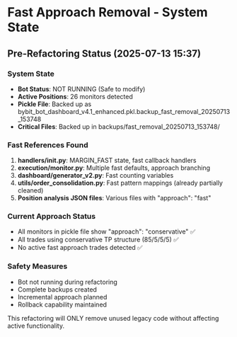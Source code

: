 # Fast Approach Removal - System State

## Pre-Refactoring Status (2025-07-13 15:37)

### System State
- **Bot Status**: NOT RUNNING (Safe to modify)
- **Active Positions**: 26 monitors detected
- **Pickle File**: Backed up as bybit_bot_dashboard_v4.1_enhanced.pkl.backup_fast_removal_20250713_153748
- **Critical Files**: Backed up in backups/fast_removal_20250713_153748/

### Fast References Found
1. **handlers/__init__.py**: MARGIN_FAST state, fast callback handlers
2. **execution/monitor.py**: Multiple fast defaults, approach branching  
3. **dashboard/generator_v2.py**: Fast counting variables
4. **utils/order_consolidation.py**: Fast pattern mappings (already partially cleaned)
5. **Position analysis JSON files**: Various files with "approach": "fast"

### Current Approach Status
- All monitors in pickle file show "approach": "conservative" ✅
- All trades using conservative TP structure (85/5/5/5) ✅
- No active fast approach trades detected ✅

### Safety Measures
- Bot not running during refactoring
- Complete backups created
- Incremental approach planned
- Rollback capability maintained

This refactoring will ONLY remove unused legacy code without affecting active functionality.